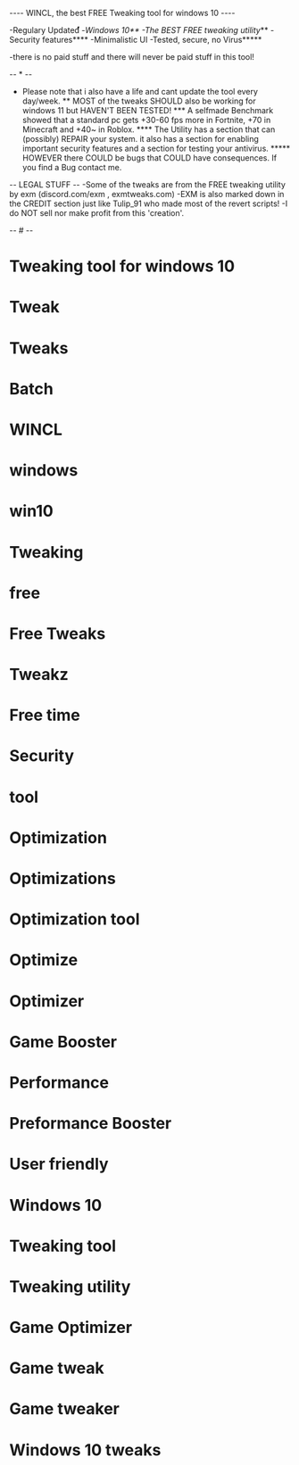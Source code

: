 
---- WINCL, the best FREE Tweaking tool for windows 10 ----


-Regulary Updated*່່່່່່່່່່່່່່່່່່່່່່່່່່່່່່່່່່່່່່່່່່່່່່່່່່່່່່່່
-Windows 10**
-The BEST FREE tweaking utility***
-Security features****
-Minimalistic UI
-Tested, secure, no Virus*****

-there is no paid stuff and there will never be paid stuff in this tool!



















-- * --
* Please note that i also have a life and cant update the tool every day/week.
** MOST of the tweaks SHOULD also be working for windows 11 but HAVEN'T BEEN TESTED!
*** A selfmade Benchmark showed that a standard pc gets +30-60 fps more in Fortnite, +70 in Minecraft and +40~ in Roblox.
**** The Utility has a section that can (possibly) REPAIR your system. it also has a section for enabling important security features and a section for testing your antivirus.
***** HOWEVER there COULD be bugs that COULD have consequences. If you find a Bug contact me.





-- LEGAL STUFF --
-Some of the tweaks are from the FREE tweaking utility by exm (discord.com/exm , exmtweaks.com)
-EXM is also marked down in the CREDIT section just like Tulip_91 who made most of the revert scripts!
-I do NOT sell nor make profit from this 'creation'.





-- # --
# Tweaking tool for windows 10
# Tweak
# Tweaks
# Batch
# WINCL
# windows
# win10
# Tweaking
# free
# Free Tweaks
# Tweakz
# Free time
# Security
# tool
# Optimization
# Optimizations
# Optimization tool
# Optimize
# Optimizer
# Game Booster
# Performance
# Preformance Booster
# User friendly
# Windows 10
# Tweaking tool
# Tweaking utility
# Game Optimizer
# Game tweak
# Game tweaker
# Windows 10 tweaks
